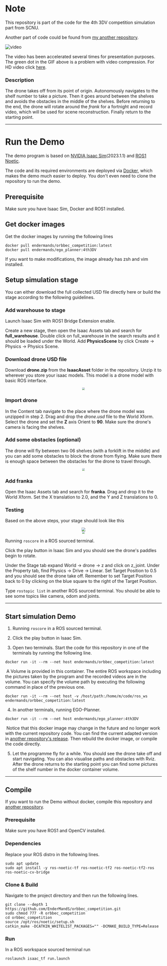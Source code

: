 # Note

This repository is part of the code for the 4th 3DV competition simulation part from SCNU.

Another part of code could be found from [my another repository](https://github.com/EnderMandS/ego-planner).

![video](README/video.gif)

The video has been accelerated several times for presentation purposes. The green dot in the GIF above is a problem with video compression. For HD video click [here](https://www.bilibili.com/video/BV1r5411y7bu/).

### Description

The drone takes off from its point of origin. Autonomously navigates to the shelf number to take a picture. Then it goes around between the shelves and avoids the obstacles in the middle of the shelves. Before returning to the end, the drone will rotate around the *frank* for a fortnight and record video, which will be used for scene reconstruction. Finally return to the starting point.

------

# Run the Demo

The demo program is based on [NVIDIA Isaac Sim](https://developer.nvidia.cn/isaac-sim)(2023.1.1) and [ROS1 Noetic](https://wiki.ros.org/noetic).

The code and its required environments are deployed via [Docker](https://www.docker.com/), which makes the demo much easier to deploy. You don't even need to clone the repository to run the demo.

## Prerequisite

Make sure you have Isaac Sim, Docker and ROS1 installed.

## Get docker images

Get the docker images by running the following lines

```shell
docker pull endermands/orbbec_competition:latest
docker pull endermands/ego_planner:4th3DV
```

If you want to make modifications, the image already has zsh and vim installed.

## Setup simulation stage

You can either download the full collected USD file directly here or build the stage according to the following guidelines.

### Add warehouse to stage

Launch Isaac Sim with ROS1 Bridge Extension enable.

Create a new stage, then open the Isaac Assets tab and search for **full_warehouse**. Double click on full_warehouse in the search results and it should be loaded under the World. Add **PhysicsScene** by click Create -> Physics -> Physics Scene.

### Download drone USD file

Download **drone.zip** from the **IsaacAsset** folder in the repository. Unzip it to wherever you store your isaac models. This model is a drone model with basic ROS interface.

<div align=center><img src="README/drone.jpg" style="zoom:50%;" /></div>

### Import drone

In the Content tab navigate to the place where the drone model was unzipped in step 2. Drag and drop the *drone.usd* file to the World Xform. Select the drone and set the **Z** axis Orient to **90**. Make sure the drone's camera is facing the shelves.

### Add some obstacles (optional)

The drone will fly between two 06 shelves (with a forklift in the middle) and you can add some obstacles to block the drone from flying. Make sure there is enough space between the obstacles for the drone to travel through.

<div align=center><img src="README/obstacles.jpg" style="zoom:50%;" /></div>

### Add franka

Open the Isaac Assets tab and search for **franka**. Drag and drop it to the World Xform. Set the X translation to 2.0, and the Y and Z translations to 0.

### Testing

Based on the above steps, your stage should look like this

<div align=center><img src="README/Stage.jpg" style="zoom:75%;" /></div>

<div align=center><img src="README/world_whole.jpg" style="zoom:50%;" /></div>



Running `roscore` in a ROS sourced terminal.

Click the play button in Isaac Sim and you should see the drone's paddles begin to rotate.

Under the Stage tab expand World -> drone -> z and click on z_joint. Under the Property tab, find Physics -> Drive -> Linear. Set Target Position to 0.5 and you should see the drone take off. Remember to set Target Position back to 0 by clicking on the blue square to the right of the Target Position.

Type `rostopic list` in another ROS sourced terminal. You should be able to see some topics like camera, odom and joints.

------

## Start simulation Demo

1. Running `roscore` in a ROS sourced terminal.

2. Click the play button in Isaac Sim.

3. Open two terminals. Start the code for this repository in one of the terminals by running the following line.

```shell
docker run -it --rm --net host endermands/orbbec_competition:latest
```

​	A Volume is provided in this container. The entire ROS workspace including the pictures taken by the program and the recorded videos are in the volume. You can specify the volume path by executing the following command in place of the previous one.

```shell
docker run -it --rm --net host -v /host/path:/home/m/code/ros_ws endermands/orbbec_competition:latest
```

4. In another terminals, running EGO-Planner.

```shell
docker run -it --rm --net host endermands/ego_planner:4th3DV
```

​	Notice that this docker image may change in the future and no longer work with the current repository code. You can find the current adapted version in [another repository's release](https://github.com/EnderMandS/ego-planner/releases/tag/v1.0). Then rebuild the docker image, or compile the code directly.

5. Let the programme fly for a while. You should see the drone take off and start navigating. You can also visualise paths and obstacles with Rviz. After the drone returns to the starting point you can find some pictures of the shelf number in the docker container volume.

------

## Compile

If you want to run the Demo without docker, compile this repository and [another repository](https://github.com/EnderMandS/ego-planner).

### Prerequisite

Make sure you have ROS1 and OpenCV installed.

### Dependencies

Replace your ROS distro in the following lines.

```shell
sudo apt update
sudo apt install -y ros-noetic-tf ros-noetic-tf2 ros-noetic-tf2-ros ros-noetic-cv-bridge
```

### Clone & Build

Navigate to the project directory and then run the following lines.

```shell
git clone --depth 1 https://github.com/EnderMandS/orbbec_competition.git
sudo chmod 777 -R orbbec_competition
cd orbbec_competition
source /opt/ros/noetic/setup.sh
catkin_make -DCATKIN_WHITELIST_PACKAGES="" -DCMAKE_BUILD_TYPE=Release
```

### Run

In a ROS workspace sourced terminal run

```shell
roslaunch isaac_tf run.launch
```


